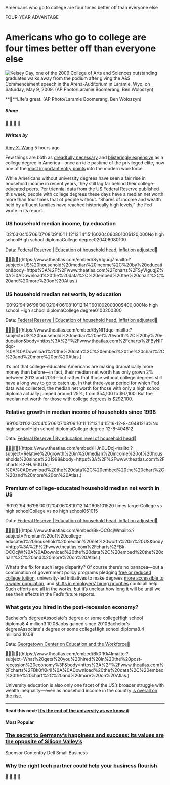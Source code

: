 Americans who go to college are four times better off than everyone else

FOUR-YEAR ADVANTAGE

# Americans who go to college are four times better off than everyone else

![Kelsey Day, one of the 2009 College of Arts and Sciences outstanding graduates walks away from the podium after giving the A&S Commencement speech in the Arena-Auditorium in Laramie, Wyo. on Saturday, May 9, 2009.  (AP Photo/Laramie Boomerang, Ben Woloszyn)](../_resources/ee8b949c7a310c2102d7fa9c717e1530.jpg)

****Life's great. (AP Photo/Laramie Boomerang, Ben Woloszyn)

##### Share

 [](https://twitter.com/intent/tweet?url=https%3A%2F%2Fqz.com%2F1089647&text=Americans%20who%20go%20to%20college%20are%20four%20times%20better%20off%20than%20everyone%20else&via=qz) [](https://www.facebook.com/sharer.php?u=https%3A%2F%2Fqz.com%2F1089647%2Fcollege-degrees-offer-four-times-more-net-worth-to-americans-says-new-fed-reserve-report%2F&caption=qz.com%20%7C%20By%20Amy%20X.%20Wang) [](https://www.linkedin.com/shareArticle?mini=true&url=https%3A%2F%2Fqz.com%2F1089647%2Fcollege-degrees-offer-four-times-more-net-worth-to-americans-says-new-fed-reserve-report%2F&title=Americans%20who%20go%20to%20college%20are%20four%20times%20better%20off%20than%20everyone%20else&summary=Few%20things%20are%20both%20as%20dreadfully%20necessary%20and%20blisteringly%20expensive%20as%20a%20college%20degree%20in%20America%E2%80%94once%20an%20idle%20pastime%20of%20the%20privileged%20elite%2C%20now%20one%E2%80%A6&source=Quartz) [](https://qz.com/1089647/college-degrees-offer-four-times-more-net-worth-to-americans-says-new-fed-reserve-report/?utm_source=nextdraft&utm_medium=emailmailto:?subject=Quartz%3A%20Americans%20who%20go%20to%20college%20are%20four%20times%20better%20off%20than%20everyone%20else&body=https%3A%2F%2Fqz.com%2F1089647%2Fcollege-degrees-offer-four-times-more-net-worth-to-americans-says-new-fed-reserve-report%2F%0A%0AFew%20things%20are%20both%20as%20dreadfully%20necessary%20and%20blisteringly%20expensive%20as%20a%20college%20degree%20in%20America%E2%80%94once%20an%20idle%20pastime%20of%20the%20privileged%20elite%2C%20now%20one%E2%80%A6%0A%0ASign%20up%20for%20the%20Quartz%20Daily%20Brief%3A%20https%3A%2F%2Fbit.ly%2Fquartzdailybrief.)

##### Written by

[Amy X. Wang](https://qz.com/author/awangqz/)
5 hours ago

Few things are both as [dreadfully necessary](https://qz.com/721854/why-everyone-is-so-mad-99-of-post-recession-jobs-went-to-those-who-went-to-college/) and [blisteringly expensive](https://qz.com/968366/college-is-as-unaffordable-for-most-americans-as-membership-at-trumps-mar-a-lago/) as a college degree in America—once an idle pastime of the privileged elite, now one of the [most important entry points](https://qz.com/1070119/the-future-of-the-university-is-in-the-air-and-in-the-cloud/) into the modern workforce.

While Americans without university degrees have seen a fair rise in household income in recent years, they still lag far behind their college-educated peers. Per [triennial data](https://www.federalreserve.gov/econres/scfindex.htm) from the US Federal Reserve published this week, people with college degrees these days have a median net worth more than four times that of people without. “Shares of income and wealth held by affluent families have reached historically high levels,” the Fed wrote in its report.

### US household median income, by education

’02’03’04’05’06’07’08’09’10’11’12’13’14’15’16020406080100$120,000No high schoolHigh school diplomaCollege degree020406080100

Data: [Federal Reserve | Education of household head, inflation adjusted](https://www.theatlas.com/charts/SyVIguqjZ)[](https://www.theatlas.com/charts/SyVIguqjZ)

[](https://twitter.com/intent/tweet?url=https%3A%2F%2Fwww.theatlas.com%2Fcharts%2FSyVIguqjZ&text=US%20household%20median%20income%2C%20by%20education&via=atlascharts)[](https://www.facebook.com/sharer.php?u=https%3A%2F%2Fwww.theatlas.com%2Fcharts%2FSyVIguqjZ)[](https://www.pinterest.com/pin/create/button/?url=https%3A%2F%2Fwww.theatlas.com%2Fcharts%2FSyVIguqjZ&media=https%3A%2F%2Fwww.theatlas.com%2Fi%2Fatlas_SyVIguqjZ%402x.png&description=Download%20the%20data%2C%20embed%20the%20chart%2C%20and%20more%20on%20Atlas.)[](https://www.theatlas.com/embed/SyVIguqjZmailto:?subject=US%20household%20median%20income%2C%20by%20education&body=https%3A%2F%2Fwww.theatlas.com%2Fcharts%2FSyVIguqjZ%0A%0ADownload%20the%20data%2C%20embed%20the%20chart%2C%20and%20more%20on%20Atlas.)

### US household median net worth, by education

’90’92’94’96’98’00’02’04’06’08’10’12’14’160100200300$400,000No high school High school diplomaCollege degree0100200300

Data: [Federal Reserve | Education of household head, inflation adjusted](https://www.theatlas.com/charts/ByNITdqo-)[](https://www.theatlas.com/charts/ByNITdqo-)

[](https://twitter.com/intent/tweet?url=https%3A%2F%2Fwww.theatlas.com%2Fcharts%2FByNITdqo-&text=US%20household%20median%20net%20worth%2C%20by%20education&via=atlascharts)[](https://www.facebook.com/sharer.php?u=https%3A%2F%2Fwww.theatlas.com%2Fcharts%2FByNITdqo-)[](https://www.pinterest.com/pin/create/button/?url=https%3A%2F%2Fwww.theatlas.com%2Fcharts%2FByNITdqo-&media=https%3A%2F%2Fwww.theatlas.com%2Fi%2Fatlas_ByNITdqo-%402x.png&description=Download%20the%20data%2C%20embed%20the%20chart%2C%20and%20more%20on%20Atlas.)[](https://www.theatlas.com/embed/ByNITdqo-mailto:?subject=US%20household%20median%20net%20worth%2C%20by%20education&body=https%3A%2F%2Fwww.theatlas.com%2Fcharts%2FByNITdqo-%0A%0ADownload%20the%20data%2C%20embed%20the%20chart%2C%20and%20more%20on%20Atlas.)

It’s not that college-educated Americans are making dramatically more money than before—in fact, their median net worth has only grown 2% between 2013 and 2016—but rather that those without college degrees still have a long way to go to catch up. In that three-year period for which Fed data was collected, the median net worth for those with only a high school diploma actually jumped around 25%, from $54,100 to $67,100. But the median net worth for those with college degrees is $292,100.

### Relative growth in median income of households since 1998

’99’00’01’02’03’04’05’06’07’08’09’10’11’12’13’14’15’16-12-8-40481216%No high schoolHigh school diplomaCollege degree-12-8-404812

Data: [Federal Reserve | By education level of household head](https://www.theatlas.com/charts/HJn0UDcj-)[](https://www.theatlas.com/charts/HJn0UDcj-)

[](https://twitter.com/intent/tweet?url=https%3A%2F%2Fwww.theatlas.com%2Fcharts%2FHJn0UDcj-&text=Relative%20growth%20in%20median%20income%20of%20households%20since%201998&via=atlascharts)[](https://www.facebook.com/sharer.php?u=https%3A%2F%2Fwww.theatlas.com%2Fcharts%2FHJn0UDcj-)[](https://www.pinterest.com/pin/create/button/?url=https%3A%2F%2Fwww.theatlas.com%2Fcharts%2FHJn0UDcj-&media=https%3A%2F%2Fwww.theatlas.com%2Fi%2Fatlas_HJn0UDcj-%402x.png&description=Download%20the%20data%2C%20embed%20the%20chart%2C%20and%20more%20on%20Atlas.)[](https://www.theatlas.com/embed/HJn0UDcj-mailto:?subject=Relative%20growth%20in%20median%20income%20of%20households%20since%201998&body=https%3A%2F%2Fwww.theatlas.com%2Fcharts%2FHJn0UDcj-%0A%0ADownload%20the%20data%2C%20embed%20the%20chart%2C%20and%20more%20on%20Atlas.)

### Premium of college-educated household median net worth in US

’90’92’94’96’98’00’02’04’06’08’10’12’14’1605101520 times largerCollege vs high schoolCollege vs no high school051015

Data: [Federal Reserve | Education of household head, inflation adjusted](https://www.theatlas.com/charts/Bk-OCOcjW)[](https://www.theatlas.com/charts/Bk-OCOcjW)

[](https://twitter.com/intent/tweet?url=https%3A%2F%2Fwww.theatlas.com%2Fcharts%2FBk-OCOcjW&text=Premium%20of%20college-educated%20household%20median%20net%20worth%20in%20US&via=atlascharts)[](https://www.facebook.com/sharer.php?u=https%3A%2F%2Fwww.theatlas.com%2Fcharts%2FBk-OCOcjW)[](https://www.pinterest.com/pin/create/button/?url=https%3A%2F%2Fwww.theatlas.com%2Fcharts%2FBk-OCOcjW&media=https%3A%2F%2Fwww.theatlas.com%2Fi%2Fatlas_Bk-OCOcjW%402x.png&description=Download%20the%20data%2C%20embed%20the%20chart%2C%20and%20more%20on%20Atlas.)[](https://www.theatlas.com/embed/Bk-OCOcjWmailto:?subject=Premium%20of%20college-educated%20household%20median%20net%20worth%20in%20US&body=https%3A%2F%2Fwww.theatlas.com%2Fcharts%2FBk-OCOcjW%0A%0ADownload%20the%20data%2C%20embed%20the%20chart%2C%20and%20more%20on%20Atlas.)

What’s the fix for such large disparity? Of course there’s no panacea—but a combination of government policy programs pledging [free or reduced college tuition](https://qz.com/1062568/how-to-go-to-college-for-free-find-scholarships-and-avoid-students-loans/), university-led initiatives to make degrees [more accessible to a wider population](https://qz.com/1070119/the-future-of-the-university-is-in-the-air-and-in-the-cloud/), and [shifts in employers’ hiring priorities](https://qz.com/1054087/the-complete-guide-to-not-going-to-college/) could all help. Such efforts are all in the works, but it’s unclear how long it will be until we see their effects in the Fed’s future reports.

### What gets you hired in the post-recession economy?

Bachelor's degreeAssociate's degree or some collegeHigh school diploma8.4 million3.10.08Jobs gained since 2010Bachelor's degreeAssociate's degree or some collegeHigh school diploma8.4 million3.10.08

Data: [Georgetown Center on Education and the Workforce](https://cew.georgetown.edu/cew-reports/americas-divided-recovery/)[](https://www.theatlas.com/charts/Bk0fKk4I)

[](https://twitter.com/intent/tweet?url=https%3A%2F%2Fwww.theatlas.com%2Fcharts%2FBk0fKk4I&text=What%20gets%20you%20hired%20in%20the%20post-recession%20economy%3F&via=atlascharts)[](https://www.facebook.com/sharer.php?u=https%3A%2F%2Fwww.theatlas.com%2Fcharts%2FBk0fKk4I)[](https://www.pinterest.com/pin/create/button/?url=https%3A%2F%2Fwww.theatlas.com%2Fcharts%2FBk0fKk4I&media=https%3A%2F%2Fwww.theatlas.com%2Fi%2Fatlas_Bk0fKk4I%402x.png&description=Download%20the%20data%2C%20embed%20the%20chart%2C%20and%20more%20on%20Atlas.)[](https://www.theatlas.com/embed/Bk0fKk4Imailto:?subject=What%20gets%20you%20hired%20in%20the%20post-recession%20economy%3F&body=https%3A%2F%2Fwww.theatlas.com%2Fcharts%2FBk0fKk4I%0A%0ADownload%20the%20data%2C%20embed%20the%20chart%2C%20and%20more%20on%20Atlas.)

University education is also only one facet of the US’s broader struggle with wealth inequality—even as household income in the country [is overall on the rise](https://qz.com/1089629/inequality-in-the-us-all-americans-are-getting-richer-but-the-wealth-isnt-distributed-evenly/).

* * *

**Read this next: [It’s the end of the university as we know it](https://qz.com/1070119/the-future-of-the-university-is-in-the-air-and-in-the-cloud/)**

#### Most Popular

### [The secret to Germany’s happiness and success: Its values are the opposite of Silicon Valley’s](https://qz.com/1087893/the-secret-to-germanys-happiness-and-success-its-values-are-the-opposite-of-silicon-valleys/)

Sponsor Contentby Dell Small Business

### [Why the right tech partner could help your business flourish](https://qz.com/1080374/why-the-right-tech-partner-could-help-your-business-flourish/)

 [](https://twitter.com/intent/tweet?url=https%3A%2F%2Fqz.com%2F1089647&text=Americans%20who%20go%20to%20college%20are%20four%20times%20better%20off%20than%20everyone%20else&via=qz) [](https://www.facebook.com/sharer.php?u=https%3A%2F%2Fqz.com%2F1089647%2Fcollege-degrees-offer-four-times-more-net-worth-to-americans-says-new-fed-reserve-report%2F&caption=qz.com%20%7C%20By%20Amy%20X.%20Wang) [](https://www.linkedin.com/shareArticle?mini=true&url=https%3A%2F%2Fqz.com%2F1089647%2Fcollege-degrees-offer-four-times-more-net-worth-to-americans-says-new-fed-reserve-report%2F&title=Americans%20who%20go%20to%20college%20are%20four%20times%20better%20off%20than%20everyone%20else&summary=Few%20things%20are%20both%20as%20dreadfully%20necessary%20and%20blisteringly%20expensive%20as%20a%20college%20degree%20in%20America%E2%80%94once%20an%20idle%20pastime%20of%20the%20privileged%20elite%2C%20now%20one%E2%80%A6&source=Quartz) [](https://qz.com/1089647/college-degrees-offer-four-times-more-net-worth-to-americans-says-new-fed-reserve-report/?utm_source=nextdraft&utm_medium=emailmailto:?subject=Quartz%3A%20Americans%20who%20go%20to%20college%20are%20four%20times%20better%20off%20than%20everyone%20else&body=https%3A%2F%2Fqz.com%2F1089647%2Fcollege-degrees-offer-four-times-more-net-worth-to-americans-says-new-fed-reserve-report%2F%0A%0AFew%20things%20are%20both%20as%20dreadfully%20necessary%20and%20blisteringly%20expensive%20as%20a%20college%20degree%20in%20America%E2%80%94once%20an%20idle%20pastime%20of%20the%20privileged%20elite%2C%20now%20one%E2%80%A6%0A%0ASign%20up%20for%20the%20Quartz%20Daily%20Brief%3A%20https%3A%2F%2Fbit.ly%2Fquartzdailybrief.)